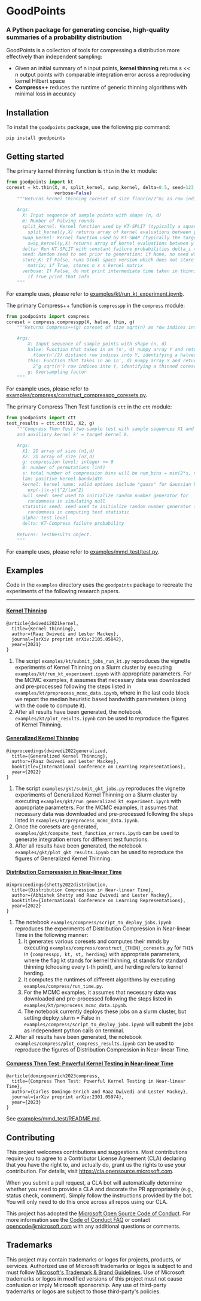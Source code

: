 # GoodPoints

### A Python package for generating concise, high-quality summaries of a probability distribution

GoodPoints is a collection of tools for compressing a distribution more effectively than independent sampling:

- Given an initial summary of n input points, **kernel thinning** returns s << n output points with comparable integration error across a reproducing kernel Hilbert space
- **Compress++** reduces the runtime of generic thinning algorithms with minimal loss in accuracy

## Installation
To install the `goodpoints` package, use the following pip command:
```
pip install goodpoints
```
## Getting started
The primary kernel thinning function is `thin` in the `kt` module:
```python
from goodpoints import kt
coreset = kt.thin(X, m, split_kernel, swap_kernel, delta=0.5, seed=123, store_K=False, 
                  verbose=False)
    """Returns kernel thinning coreset of size floor(n/2^m) as row indices into X
    
    Args:
      X: Input sequence of sample points with shape (n, d)
      m: Number of halving rounds
      split_kernel: Kernel function used by KT-SPLIT (typically a square-root kernel, krt);
        split_kernel(y,X) returns array of kernel evaluations between y and each row of X
      swap_kernel: Kernel function used by KT-SWAP (typically the target kernel, k);
        swap_kernel(y,X) returns array of kernel evaluations between y and each row of X
      delta: Run KT-SPLIT with constant failure probabilities delta_i = delta/n
      seed: Random seed to set prior to generation; if None, no seed will be set
      store_K: If False, runs O(nd) space version which does not store kernel
        matrix; if True, stores n x n kernel matrix
      verbose: If False, do not print intermediate time taken in thinning rounds, 
        if True print that info
    """
```
For example uses, please refer to [examples/kt/run_kt_experiment.ipynb](examples/kt/run_kt_experiment.ipynb).

The primary Compress++ function is `compresspp` in the `compress` module:
```python
from goodpoints import compress
coreset = compress.compresspp(X, halve, thin, g)
    """Returns Compress++(g) coreset of size sqrt(n) as row indices into X

    Args: 
        X: Input sequence of sample points with shape (n, d)
        halve: Function that takes in an (n', d) numpy array Y and returns 
          floor(n'/2) distinct row indices into Y, identifying a halved coreset
        thin: Function that takes in an (n', d) numpy array Y and returns
          2^g sqrt(n') row indices into Y, identifying a thinned coreset
        g: Oversampling factor
    """
```
For example uses, please refer to [examples/compress/construct_compresspp_coresets.py](examples/compress/construct_compresspp_coresets.py).

The primary Compress Then Test function is `ctt` in the `ctt` module:
```python
from goodpoints import ctt
test_results = ctt.ctt(X1, X2, g)
    """Compress Then Test two-sample test with sample sequences X1 and X2
    and auxiliary kernel k' = target kernel k.

    Args:
      X1: 2D array of size (n1,d)
      X2: 2D array of size (n2,d)
      g: compression level; integer >= 0
      B: number of permutations (int)
      s: total number of compression bins will be num_bins = min(2*s, n1+n2)
      lam: positive kernel bandwidth 
      kernel: kernel name; valid options include "gauss" for Gaussian kernel
        exp(-||x-y||^2/lam^2)
      null_seed: seed used to initialize random number generator for
        randomness in simulating null
      statistic_seed: seed used to initialize random number generator for
        randomness in computing test statistic
      alpha: test level
      delta: KT-Compress failure probability
      
    Returns: TestResults object.
    """
```
For example uses, please refer to [examples/mmd_test/test.py](examples/mmd_test/test.py).

## Examples

Code in the `examples` directory uses the `goodpoints` package to recreate the experiments of the following research papers.
***
#### [Kernel Thinning](https://arxiv.org/pdf/2105.05842.pdf)
```
@article{dwivedi2021kernel,
  title={Kernel Thinning},
  author={Raaz Dwivedi and Lester Mackey},
  journal={arXiv preprint arXiv:2105.05842},
  year={2021}
}
```
1. The script `examples/kt/submit_jobs_run_kt.py` reproduces the vignette experiments of Kernel Thinning  on a Slurm cluster
by executing `examples/kt/run_kt_experiment.ipynb` with appropriate parameters. For the MCMC examples, it assumes that necessary data was downloaded and pre-processed following the steps listed in `examples/kt/preprocess_mcmc_data.ipynb`, where in the last code block we  report the median heuristic based bandwidth parameteters (along with the code to compute it).
2. After all results have been generated, the notebook `examples/kt/plot_results.ipynb` can be used to reproduce the figures of Kernel Thinning.

#### [Generalized Kernel Thinning](https://arxiv.org/pdf/2110.01593.pdf) 
```
@inproceedings{dwivedi2022generalized,
  title={Generalized Kernel Thinning},
  author={Raaz Dwivedi and Lester Mackey},
  booktitle={International Conference on Learning Representations},
  year={2022}
}
```
1. The script `examples/gkt/submit_gkt_jobs.py` reproduces the vignette experiments of Generalized Kernel Thinning on a Slurm cluster by executing `examples/gkt/run_generalized_kt_experiment.ipynb` with appropriate parameters. For the MCMC examples, it assumes that necessary data was downloaded and pre-processed following the steps listed in `examples/kt/preprocess_mcmc_data.ipynb`.
2. Once the coresets are generated, `examples/gkt/compute_test_function_errors.ipynb` can be used to generate integration errors for different test functions.
3. After all results have been generated, the notebook `examples/gkt/plot_gkt_results.ipynb` can be used to reproduce the figures of Generalized Kernel Thinning.

#### [Distribution Compression in Near-linear Time](https://arxiv.org/pdf/2111.07941.pdf)
```
@inproceedings{shetty2022distribution,
  title={Distribution Compression in Near-linear Time},
  author={Abhishek Shetty and Raaz Dwivedi and Lester Mackey},
  booktitle={International Conference on Learning Representations},
  year={2022}
}
```
1. The notebook `examples/compress/script_to_deploy_jobs.ipynb` reproduces the experiments of Distribution Compression in Near-linear Time in the following manner: 
    1. It generates various coresets and computes their mmds by executing `examples/compress/construct_{THIN}_coresets.py` for `THIN` in `{compresspp, kt, st, herding}` with appropriate parameters,
        where the flag kt stands for kernel thinning, st stands for standard thinning (choosing every t-th point), and herding refers to kernel herding.
    2. It computes the runtimes of different algorithms by executing `examples/compress/run_time.py`.
    3. For the MCMC examples, it assumes that necessary data was downloaded and pre-processed following the steps listed in `examples/kt/preprocess_mcmc_data.ipynb`. 
    4. The notebook currently deploys these jobs on a slurm cluster, but setting deploy_slurm = False in `examples/compress/script_to_deploy_jobs.ipynb` will submit the jobs as independent python calls on terminal.
2. After all results have been generated, the notebook `examples/compress/plot_compress_results.ipynb` can be used to reproduce the figures of Distribution Compression in Near-linear Time.

#### [Compress Then Test: Powerful Kernel Testing in Near-linear Time](https://arxiv.org/pdf/2301.05974.pdf)
```
@article{domingoenrich2023compress,
  title={Compress Then Test: Powerful Kernel Testing in Near-linear Time},
  author={Carles Domingo-Enrich and Raaz Dwivedi and Lester Mackey},
  journal={arXiv preprint arXiv:2301.05974},
  year={2023}
}
```
See [examples/mmd_test/README.md](examples/mmd_test/README.md).

## Contributing

This project welcomes contributions and suggestions.  Most contributions require you to agree to a
Contributor License Agreement (CLA) declaring that you have the right to, and actually do, grant us
the rights to use your contribution. For details, visit https://cla.opensource.microsoft.com.

When you submit a pull request, a CLA bot will automatically determine whether you need to provide
a CLA and decorate the PR appropriately (e.g., status check, comment). Simply follow the instructions
provided by the bot. You will only need to do this once across all repos using our CLA.

This project has adopted the [Microsoft Open Source Code of Conduct](https://opensource.microsoft.com/codeofconduct/).
For more information see the [Code of Conduct FAQ](https://opensource.microsoft.com/codeofconduct/faq/) or
contact [opencode@microsoft.com](mailto:opencode@microsoft.com) with any additional questions or comments.

## Trademarks

This project may contain trademarks or logos for projects, products, or services. Authorized use of Microsoft 
trademarks or logos is subject to and must follow 
[Microsoft's Trademark & Brand Guidelines](https://www.microsoft.com/en-us/legal/intellectualproperty/trademarks/usage/general).
Use of Microsoft trademarks or logos in modified versions of this project must not cause confusion or imply Microsoft sponsorship.
Any use of third-party trademarks or logos are subject to those third-party's policies.
